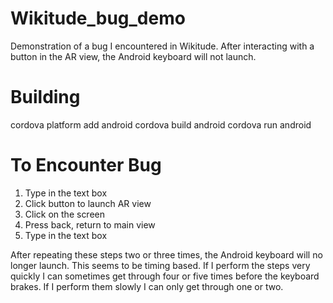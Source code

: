 Wikitude_bug_demo
=================

Demonstration of a bug I encountered in Wikitude. After interacting with a button in the AR view,
the Android keyboard will not launch.

# Building
cordova platform add android
cordova build android
cordova run android

# To Encounter Bug
1. Type in the text box
2. Click button to launch AR view
3. Click on the screen
4. Press back, return to main view
5. Type in the text box

After repeating these steps two or three times, the Android keyboard will no longer launch.
This seems to be timing based. If I perform the steps very quickly I can sometimes get through
four or five times before the keyboard brakes. If I perform them slowly I can only get through
one or two.
